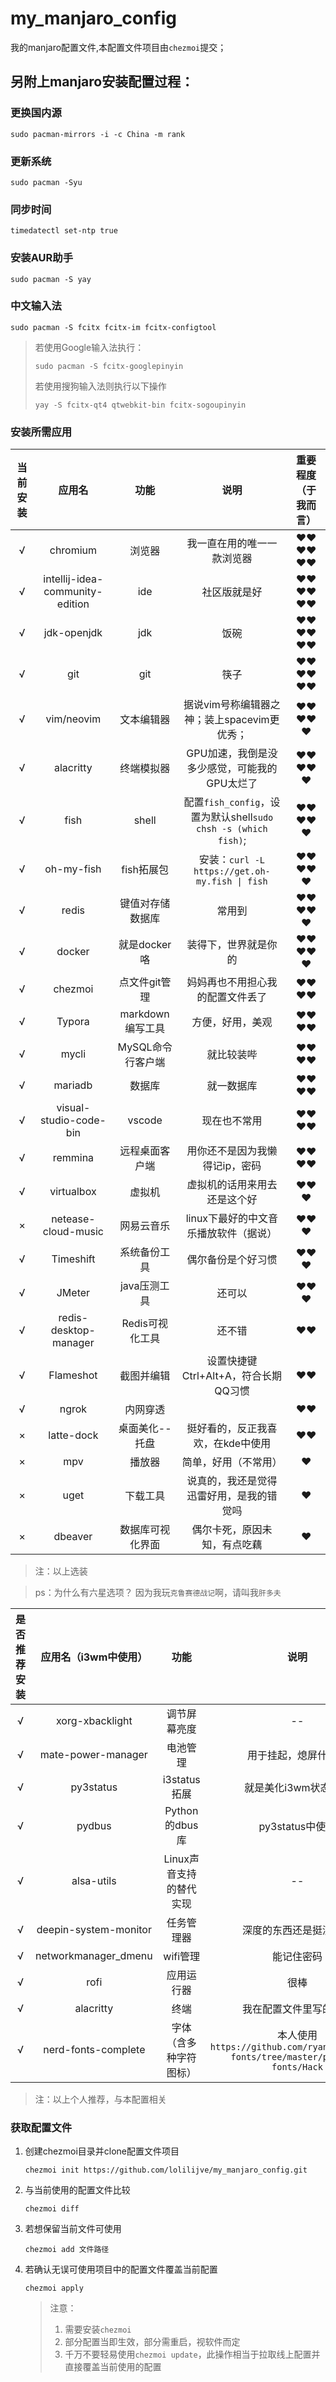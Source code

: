 # my_manjaro_config

我的manjaro配置文件,本配置文件项目由`chezmoi`提交；

## 另附上manjaro安装配置过程：

### 更换国内源

```shell
sudo pacman-mirrors -i -c China -m rank
```

### 更新系统

```shell
sudo pacman -Syu
```

### 同步时间 

```shell
timedatectl set-ntp true
```

### 安装AUR助手

```shell
sudo pacman -S yay
```

### 中文输入法

```shell
sudo pacman -S fcitx fcitx-im fcitx-configtool
```

> 若使用Google输入法执行：
>
> ```shell
> sudo pacman -S fcitx-googlepinyin
> ```
>
> 若使用搜狗输入法则执行以下操作
>
> ```shell
> yay -S fcitx-qt4 qtwebkit-bin fcitx-sogoupinyin
> ```



### 安装所需应用

| 当前安装 |           **应用名**            |     **功能**      |                           **说明**                           | 重要程度（于我而言） |
| :------: | :-----------------------------: | :---------------: | :----------------------------------------------------------: | :------------------: |
|    √     |            chromium             |      浏览器       |                  我一直在用的唯一一款浏览器                  |        ❤❤❤❤❤❤        |
|    √     | intellij-idea-community-edition |        ide        |                         社区版就是好                         |        ❤❤❤❤❤❤        |
|    √     |           jdk-openjdk           |        jdk        |                             饭碗                             |        ❤❤❤❤❤❤        |
|    √     |               git               |        git        |                             筷子                             |        ❤❤❤❤❤❤        |
|    √     |           vim/neovim            |    文本编辑器     |         据说vim号称编辑器之神；装上spacevim更优秀；          |        ❤❤❤❤❤         |
|    √     |            alacritty            |    终端模拟器     |         GPU加速，我倒是没多少感觉，可能我的GPU太烂了         |        ❤❤❤❤❤         |
|    √     |              fish               |       shell       | 配置`fish_config`，设置为默认shell`sudo chsh -s (which fish)`; |        ❤❤❤❤❤         |
|    √     |           oh-my-fish            |    fish拓展包     |        安装：`curl -L https://get.oh-my.fish \| fish`        |        ❤❤❤❤❤         |
|    √     |              redis              | 键值对存储数据库  |                            常用到                            |        ❤❤❤❤❤         |
|    √     |             docker              |   就是docker咯    |                     装得下，世界就是你的                     |        ❤❤❤❤❤         |
|    √     |             chezmoi             |   点文件git管理   |               妈妈再也不用担心我的配置文件丢了               |         ❤❤❤❤         |
|    √     |             Typora              | markdown编写工具  |                       方便，好用，美观                       |         ❤❤❤❤         |
|    √     |              mycli              | MySQL命令行客户端 |                          就比较装哔                          |         ❤❤❤❤         |
|    √     |             mariadb             |      数据库       |                          就一数据库                          |         ❤❤❤❤         |
|    √     |     visual-studio-code-bin      |      vscode       |                         现在也不常用                         |         ❤❤❤❤         |
|    √     |             remmina             |  远程桌面客户端   |                用你还不是因为我懒得记ip，密码                |         ❤❤❤❤         |
|    √     |           virtualbox            |      虚拟机       |                 虚拟机的话用来用去还是这个好                 |         ❤❤❤          |
|    ×     |       netease-cloud-music       |    网易云音乐     |            linux下最好的中文音乐播放软件（据说）             |         ❤❤❤          |
|    √     |            Timeshift            |   系统备份工具    |                      偶尔备份是个好习惯                      |         ❤❤❤          |
|    √     |             JMeter              |   java压测工具    |                            还可以                            |         ❤❤❤          |
|    √     |      redis-desktop-manager      |  Redis可视化工具  |                            还不错                            |          ❤❤          |
|    √     |            Flameshot            |    截图并编辑     |             设置快捷键Ctrl+Alt+A，符合长期QQ习惯             |          ❤❤          |
|    √     |              ngrok              |     内网穿透      |                                                              |          ❤❤          |
|    ×     |           latte-dock            |  桌面美化--托盘   |              挺好看的，反正我喜欢，在kde中使用               |          ❤❤          |
|    ×     |               mpv               |      播放器       |                     简单，好用（不常用）                     |          ❤           |
|    ×     |              uget               |     下载工具      |           说真的，我还是觉得迅雷好用，是我的错觉吗           |          ❤           |
|    ×     |             dbeaver             | 数据库可视化界面  |                 偶尔卡死，原因未知，有点吃藕                 |          ❤           |

> 注：以上选装

> ps：为什么有六星选项？	因为我玩`克鲁赛德战记`啊，请叫我`肝多夫`

| 是否推荐安装 | 应用名（i3wm中使用）  |          功能           |                             说明                             |
| :----------: | :-------------------: | :---------------------: | :----------------------------------------------------------: |
|      √       |    xorg-xbacklight    |      调节屏幕亮度       |                              --                              |
|      √       |  mate-power-manager   |        电池管理         |                     用于挂起，熄屏什么的                     |
|      √       |       py3status       |      i3status拓展       |                     就是美化i3wm状态栏的                     |
|      √       |        pydbus         |     Python的dbus库      |                       py3status中使用                        |
|      √       |      alsa-utils       | Linux声音支持的替代实现 |                              --                              |
|      √       | deepin-system-monitor |       任务管理器        |                    深度的东西还是挺漂亮的                    |
|      √       | networkmanager_dmenu  |        wifi管理         |                          能记住密码                          |
|      √       |         rofi          |       应用运行器        |                             很棒                             |
|      √       |       alacritty       |          终端           |                    我在配置文件里写的这个                    |
|      √       |  nerd-fonts-complete  | 字体（含多种字符图标）  | 本人使用`https://github.com/ryanoasis/nerd-fonts/tree/master/patched-fonts/Hack` |

> 注：以上个人推荐，与本配置相关

### 获取配置文件

1. 创建chezmoi目录并clone配置文件项目

   ```shell
   chezmoi init https://github.com/lolilijve/my_manjaro_config.git
   ```

2. 与当前使用的配置文件比较

   ```shell
   chezmoi diff
   ```

3. 若想保留当前文件可使用

   ```shell
   chezmoi add 文件路径
   ```

4. 若确认无误可使用项目中的配置文件覆盖当前配置

   ```shell
   chezmoi apply
   ```

   > 注意：
   >
   > 1. 需要安装`chezmoi`
   > 2. 部分配置当即生效，部分需重启，视软件而定
   > 3. 千万不要轻易使用`chezmoi update`，此操作相当于拉取线上配置并直接覆盖当前使用的配置